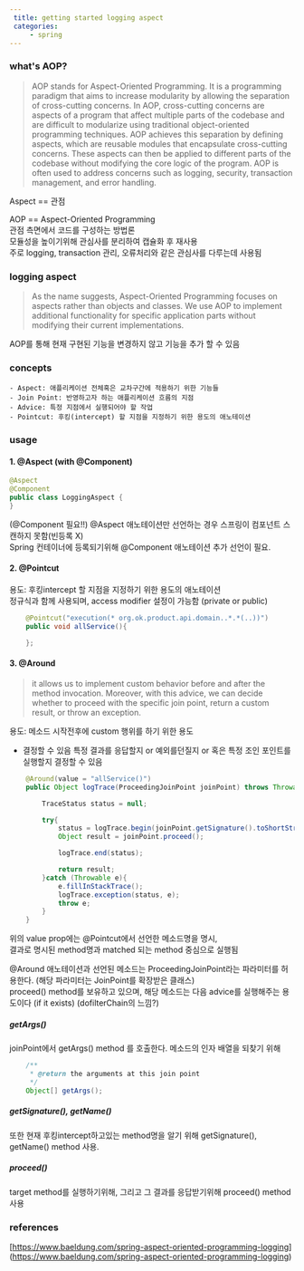 ```yaml
---
 title: getting started logging aspect 
 categories: 
     - spring
---
```




### what's AOP?
> AOP stands for Aspect-Oriented Programming. It is a programming paradigm that aims to increase modularity by allowing the separation of cross-cutting concerns. In AOP, cross-cutting concerns are aspects of a program that affect multiple parts of the codebase and are difficult to modularize using traditional object-oriented programming techniques.
AOP achieves this separation by defining aspects, which are reusable modules that encapsulate cross-cutting concerns. These aspects can then be applied to different parts of the codebase without modifying the core logic of the program. AOP is often used to address concerns such as logging, security, transaction management, and error handling.


Aspect == 관점<br>

AOP == Aspect-Oriented Programming <br>
관점 측면에서 코드를 구성하는 방법론<br>
모듈성을 높이기위해 관심사를 분리하여 캡슐화 후 재사용<br>
주로 logging, transaction 관리, 오류처리와 같은 관심사를 다루는데 사용됨<br>


### logging aspect 
> As the name suggests, Aspect-Oriented Programming focuses on aspects rather than objects and classes. We use AOP to implement additional functionality for specific application parts without modifying their current implementations.

AOP를 통해 현재 구현된 기능을 변경하지 않고 기능을 추가 할 수 있음


### concepts 
    - Aspect: 애플리케이션 전체혹은 교차구간에 적용하기 위한 기능들
    - Join Point: 반영하고자 하는 애플리케이션 흐름의 지점
    - Advice: 특정 지점에서 실행되어야 할 작업
    - Pointcut: 후킹(intercept) 할 지점을 지정하기 위한 용도의 애노테이션


### usage
#### 1. @Aspect (with @Component)
``` java
@Aspect
@Component
public class LoggingAspect {
}
```

(@Component 필요!!) @Aspect 애노테이션만 선언하는 경우 스프링이 컴포넌트 스캔하지 못함(빈등록 X) <br>
Spring 컨테이너에 등록되기위해 @Component 애노테이션 추가 선언이 필요. <br>


#### 2. @Pointcut 
용도: 후킹intercept 할 지점을 지정하기 위한 용도의 애노테이션 <br>
정규식과 함께 사용되며, access modifier 설정이 가능함 (private or public) <br>
``` java
    @Pointcut("execution(* org.ok.product.api.domain..*.*(..))")
    public void allService(){

    };
```


#### 3. @Around
> it allows us to implement custom behavior before and after the method invocation. 
Moreover, with this advice, we can decide whether to proceed with the specific join point, return a custom result, or throw an exception.

용도: 메소드 시작전후에 custom 행위를 하기 위한 용도 <br>
+ 결정할 수 있음 특정 결과를 응답할지 or 예외를던질지 or 혹은 특정 조인 포인트를 실행할지 결정할 수 있음 <br>

``` java
    @Around(value = "allService()")
    public Object logTrace(ProceedingJoinPoint joinPoint) throws Throwable {

        TraceStatus status = null;

        try{
            status = logTrace.begin(joinPoint.getSignature().toShortString());
            Object result = joinPoint.proceed();

            logTrace.end(status);

            return result;
        }catch (Throwable e){
            e.fillInStackTrace();
            logTrace.exception(status, e);
            throw e;
        }
    }
```

위의 value prop에는 @Pointcut에서 선언한 메소드명을 명시, <br>
결과로 명시된 method명과 matched 되는 method 중심으로 실행됨<br>

@Around 애노테이션과 선언된 메소드는 ProceedingJoinPoint라는 파라미터를 허용한다. (해당 파라미터는 JoinPoint를 확장받은 클래스)<br>
proceed() method를 보유하고 있으며, 해당 메소드는 다음 advice를 실행해주는 용도이다 (if it exists) (dofilterChain의 느낌?)<br>


##### getArgs() 
joinPoint에서 getArgs() method 를 호출한다. 메소드의 인자 배열을 되찾기 위해
``` java
    /**
     * @return the arguments at this join point
     */
    Object[] getArgs();
```

##### getSignature(), getName()
또한 현재 후킹intercept하고있는 method명을 알기 위해 getSignature(), getName() method 사용. 

##### proceed()
target method를 실행하기위해, 그리고 그 결과를 응답받기위해 proceed() method 사용







### references 
[https://www.baeldung.com/spring-aspect-oriented-programming-logging] (https://www.baeldung.com/spring-aspect-oriented-programming-logging)
